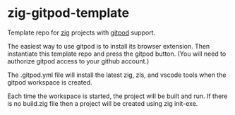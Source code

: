 # zig-gitpod-template

Template repo for [zig](https://ziglang.org) projects with [gitpod](https://gitpod.io) support.

The easiest way to use gitpod is to install its browser extension.
Then instantiate this template repo and press the gitpod button.
(You will need to authorize gitpod access to your github account.)

The .gitpod.yml file will install the latest zig, zls, and vscode tools when the gitpod workspace is created.

Each time the workspace is started, the project will be built and run. If there is no build.zig file then a project will be created using zig init-exe.